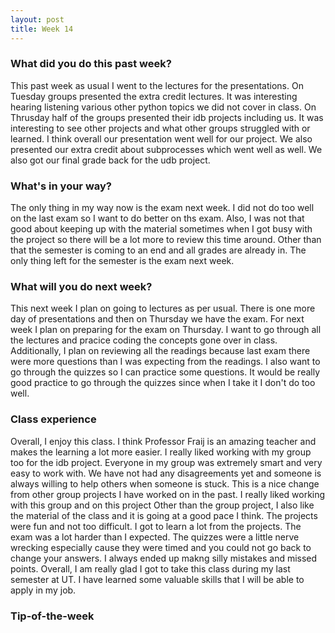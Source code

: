```yaml
---
layout: post
title: Week 14
---
```


### What did you do this past week?

This past week as usual I went to the lectures for the presentations. On Tuesday groups presented the extra credit lectures. It was interesting hearing listening various other python topics we did not cover in class. On Thrusday half of the groups presented their idb projects including us. It was interesting to see other projects and what other groups struggled with or learned. I think overall our presentation went well for our project. We also presented our extra credit about subprocesses which went well as well. We also got our final grade back for the udb project.  

### What's in your way?

The only thing in my way now is the exam next week. I did not do too well on the last exam so I want to do better on ths exam. Also, I was not that good about keeping up with the material sometimes when I got busy with the project so there will be a lot more to review this time around. Other than that the semester is coming to an end and all grades are already in. The only thing left for the semester is the exam next week.  

### What will you do next week?

This next week I plan on going to lectures as per usual. There is one more day of presentations and then on Thursday we have the exam. For next week I plan on preparing for the exam on Thursday. I want to go through all the lectures and pracice coding the concepts gone over in class. Additionally, I plan on reviewing all the readings because last exam there were more questions than I was expecting from the readings. I also want to go through the quizzes so I can practice some questions. It would be really good practice to go through the quizzes since when I take it I don't do too well.   

### Class experience

Overall, I enjoy this class. I think Professor Fraij is an amazing teacher and makes the learning a lot more easier. I really liked working with my group too for the idb project. Everyone in my group was  extremely smart and very easy to work with. We have not had any disagreements yet and someone is always willing to help others when someone is stuck. This is a nice change from other group projects I have worked on in the past. I really liked working with this group and on this project Other than the group project, I also like the material of the class and it is going at a good pace I think. The projects were fun and not too difficult. I got to learn a lot from the projects. The exam was a lot harder than I expected. The quizzes were a little nerve wrecking especially cause they were timed and you could not go back to change your answers. I always ended up makng silly mistakes and missed points. Overall, I am really glad I got to take this class during my last semester at UT. I have learned some valuable skills that I will be able to apply in my job.

### Tip-of-the-week


